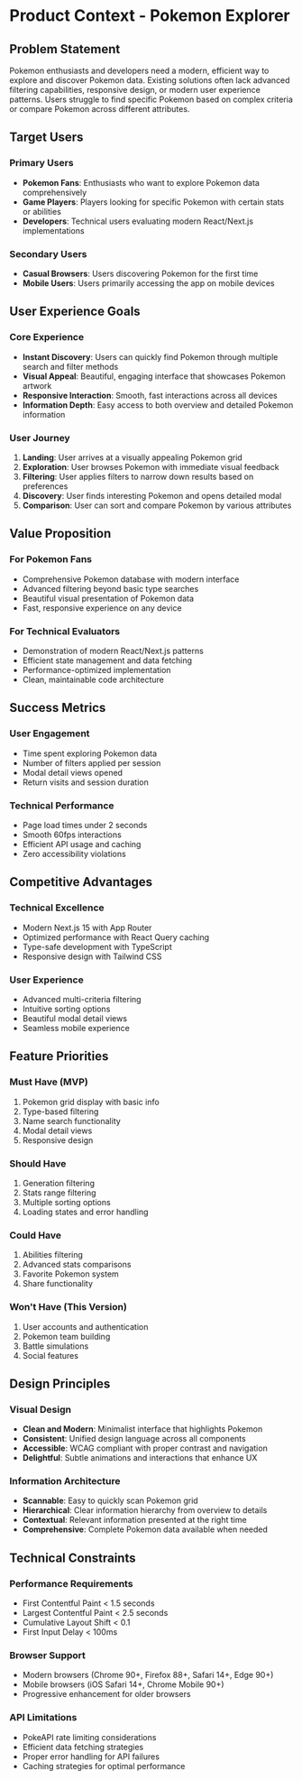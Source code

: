 # Product Context - Pokemon Explorer

## Problem Statement

Pokemon enthusiasts and developers need a modern, efficient way to explore and discover Pokemon data. Existing solutions often lack advanced filtering capabilities, responsive design, or modern user experience patterns. Users struggle to find specific Pokemon based on complex criteria or compare Pokemon across different attributes.

## Target Users

### Primary Users

- **Pokemon Fans**: Enthusiasts who want to explore Pokemon data comprehensively
- **Game Players**: Players looking for specific Pokemon with certain stats or abilities
- **Developers**: Technical users evaluating modern React/Next.js implementations

### Secondary Users

- **Casual Browsers**: Users discovering Pokemon for the first time
- **Mobile Users**: Users primarily accessing the app on mobile devices

## User Experience Goals

### Core Experience

- **Instant Discovery**: Users can quickly find Pokemon through multiple search and filter methods
- **Visual Appeal**: Beautiful, engaging interface that showcases Pokemon artwork
- **Responsive Interaction**: Smooth, fast interactions across all devices
- **Information Depth**: Easy access to both overview and detailed Pokemon information

### User Journey

1. **Landing**: User arrives at a visually appealing Pokemon grid
2. **Exploration**: User browses Pokemon with immediate visual feedback
3. **Filtering**: User applies filters to narrow down results based on preferences
4. **Discovery**: User finds interesting Pokemon and opens detailed modal
5. **Comparison**: User can sort and compare Pokemon by various attributes

## Value Proposition

### For Pokemon Fans

- Comprehensive Pokemon database with modern interface
- Advanced filtering beyond basic type searches
- Beautiful visual presentation of Pokemon data
- Fast, responsive experience on any device

### For Technical Evaluators

- Demonstration of modern React/Next.js patterns
- Efficient state management and data fetching
- Performance-optimized implementation
- Clean, maintainable code architecture

## Success Metrics

### User Engagement

- Time spent exploring Pokemon data
- Number of filters applied per session
- Modal detail views opened
- Return visits and session duration

### Technical Performance

- Page load times under 2 seconds
- Smooth 60fps interactions
- Efficient API usage and caching
- Zero accessibility violations

## Competitive Advantages

### Technical Excellence

- Modern Next.js 15 with App Router
- Optimized performance with React Query caching
- Type-safe development with TypeScript
- Responsive design with Tailwind CSS

### User Experience

- Advanced multi-criteria filtering
- Intuitive sorting options
- Beautiful modal detail views
- Seamless mobile experience

## Feature Priorities

### Must Have (MVP)

1. Pokemon grid display with basic info
2. Type-based filtering
3. Name search functionality
4. Modal detail views
5. Responsive design

### Should Have

1. Generation filtering
2. Stats range filtering
3. Multiple sorting options
4. Loading states and error handling

### Could Have

1. Abilities filtering
2. Advanced stats comparisons
3. Favorite Pokemon system
4. Share functionality

### Won't Have (This Version)

1. User accounts and authentication
2. Pokemon team building
3. Battle simulations
4. Social features

## Design Principles

### Visual Design

- **Clean and Modern**: Minimalist interface that highlights Pokemon
- **Consistent**: Unified design language across all components
- **Accessible**: WCAG compliant with proper contrast and navigation
- **Delightful**: Subtle animations and interactions that enhance UX

### Information Architecture

- **Scannable**: Easy to quickly scan Pokemon grid
- **Hierarchical**: Clear information hierarchy from overview to details
- **Contextual**: Relevant information presented at the right time
- **Comprehensive**: Complete Pokemon data available when needed

## Technical Constraints

### Performance Requirements

- First Contentful Paint < 1.5 seconds
- Largest Contentful Paint < 2.5 seconds
- Cumulative Layout Shift < 0.1
- First Input Delay < 100ms

### Browser Support

- Modern browsers (Chrome 90+, Firefox 88+, Safari 14+, Edge 90+)
- Mobile browsers (iOS Safari 14+, Chrome Mobile 90+)
- Progressive enhancement for older browsers

### API Limitations

- PokeAPI rate limiting considerations
- Efficient data fetching strategies
- Proper error handling for API failures
- Caching strategies for optimal performance
